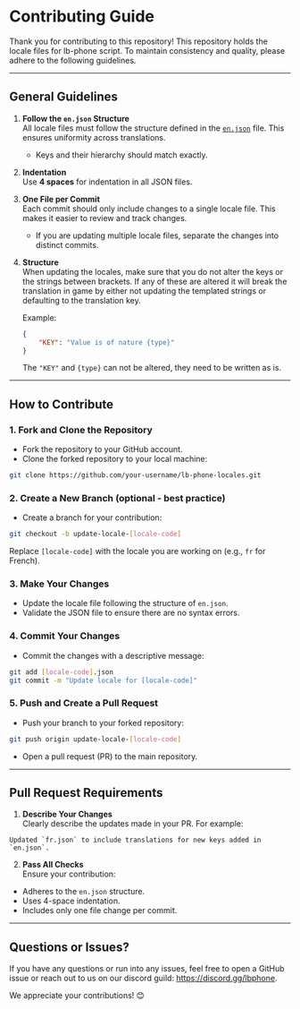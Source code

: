 # Contributing Guide

Thank you for contributing to this repository!
This repository holds the locale files for lb-phone script. To maintain consistency and quality, please adhere to the following guidelines.

---

## General Guidelines

1. **Follow the `en.json` Structure**  
    All locale files must follow the structure defined in the [`en.json`](https://github.com/lbphone/lb-phone-locales/blob/main/en.json) file. This ensures uniformity across translations.

    - Keys and their hierarchy should match exactly.

2. **Indentation**  
    Use **4 spaces** for indentation in all JSON files.

3. **One File per Commit**  
    Each commit should only include changes to a single locale file. This makes it easier to review and track changes.

    - If you are updating multiple locale files, separate the changes into distinct commits.

4. **Structure**  
    When updating the locales, make sure that you do not alter the keys or the strings between brackets.
    If any of these are altered it will break the translation in game by either not updating the templated strings or defaulting to the translation key.

    Example:
    ```json
    {
        "KEY": "Value is of nature {type}"
    }
    ```
    The `"KEY"` and `{type}` can not be altered, they need to be written as is.

---

## How to Contribute

### 1. Fork and Clone the Repository
- Fork the repository to your GitHub account.
- Clone the forked repository to your local machine:
```bash
git clone https://github.com/your-username/lb-phone-locales.git
```

### 2. Create a New Branch (optional - best practice)
- Create a branch for your contribution:
```bash
git checkout -b update-locale-[locale-code]
```
Replace `[locale-code]` with the locale you are working on (e.g., `fr` for French).

### 3. Make Your Changes
- Update the locale file following the structure of `en.json`.
- Validate the JSON file to ensure there are no syntax errors.

### 4. Commit Your Changes
- Commit the changes with a descriptive message:
```bash
git add [locale-code].json
git commit -m "Update locale for [locale-code]"
```

### 5. Push and Create a Pull Request
- Push your branch to your forked repository:
```bash
git push origin update-locale-[locale-code]
```
- Open a pull request (PR) to the main repository.

---

## Pull Request Requirements

1. **Describe Your Changes**  
Clearly describe the updates made in your PR. For example:
```
Updated `fr.json` to include translations for new keys added in `en.json`.
```

2. **Pass All Checks**  
Ensure your contribution:
- Adheres to the `en.json` structure.
- Uses 4-space indentation.
- Includes only one file change per commit.

---

## Questions or Issues?
If you have any questions or run into any issues, feel free to open a GitHub issue or reach out to us on our discord guild: https://discord.gg/lbphone.

We appreciate your contributions! 😊
